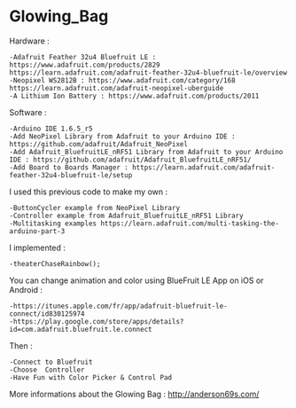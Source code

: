 # Glowing_Bag	

Hardware : 

	-Adafruit Feather 32u4 Bluefruit LE : https://www.adafruit.com/products/2829  https://learn.adafruit.com/adafruit-feather-32u4-bluefruit-le/overview
	-Neopixel WS2812B : https://www.adafruit.com/category/168  https://learn.adafruit.com/adafruit-neopixel-uberguide
	-A Lithium Ion Battery : https://www.adafruit.com/products/2011

Software : 

	-Arduino IDE 1.6.5_r5
	-Add NeoPixel Library from Adafruit to your Arduino IDE : https://github.com/adafruit/Adafruit_NeoPixel
	-Add Adafruit_BluefruitLE_nRF51 Library from Adafruit to your Arduino IDE : https://github.com/adafruit/Adafruit_BluefruitLE_nRF51/
	-Add Board to Boards Manager : https://learn.adafruit.com/adafruit-feather-32u4-bluefruit-le/setup 
	
I used this previous code to make my own :

 	-ButtonCycler example from NeoPixel Library
 	-Controller example from Adafruit_BluefruitLE_nRF51 Library
 	-Multitasking examples https://learn.adafruit.com/multi-tasking-the-arduino-part-3
 
I implemented :
 
 	-theaterChaseRainbow();
	 
You can change animation and color using BlueFruit LE App on iOS or Android : 

	-https://itunes.apple.com/fr/app/adafruit-bluefruit-le-connect/id830125974
	-https://play.google.com/store/apps/details?id=com.adafruit.bluefruit.le.connect
	
Then :
	
	-Connect to Bluefruit
	-Choose  Controller
	-Have Fun with Color Picker & Control Pad

More informations about the Glowing Bag : http://anderson69s.com/

